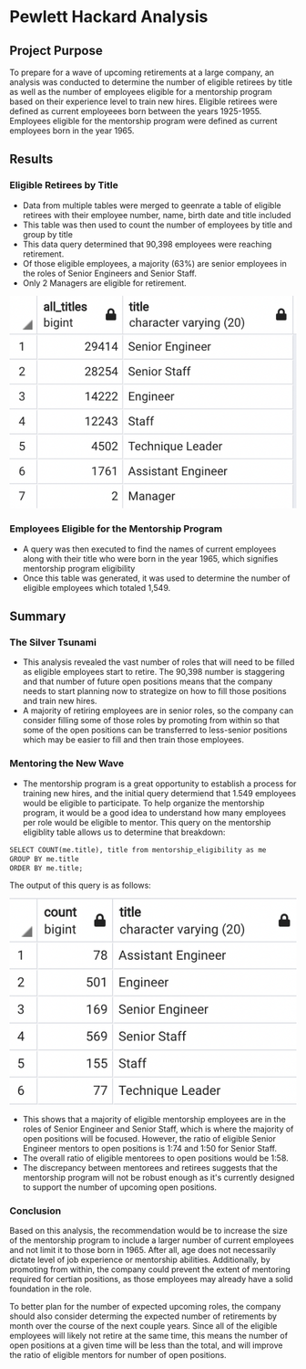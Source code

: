 # Pewlett Hackard Analysis

## Project Purpose 
To prepare for a wave of upcoming retirements at a large company, an analysis was conducted to determine the number of eligible retirees by title as well as the number of employees eligible for a mentorship program based on their experience level to train new hires. Eligible retirees were defined as current employeees born between the years 1925-1955. Employees eligible for the mentorship program were defined as current employees born in the year 1965.

## Results 
### Eligible Retirees by Title
- Data from multiple tables were merged to geenrate a table of eligible retirees with their employee number, name, birth date and title included
- This table was then used to count the number of employees by title and group by title
- This data query determined that 90,398 employees were reaching retirement.
- Of those eligible employees, a majority (63%) are senior employees in the roles of Senior Engineers and Senior Staff. 
- Only 2 Managers are eligible for retirement.

![retiring_titles](retiring_titles.png)

### Employees Eligible for the Mentorship Program
- A query was then executed to find the names of current employees along with their title who were born in the year 1965, which signifies mentorship program eligibility
- Once this table was generated, it was used to determine the number of eligible employees which totaled 1,549.

## Summary
### The Silver Tsunami
- This analysis revealed the vast number of roles that will need to be filled as eligible employees start to retire. The 90,398 number is staggering and that number of future open positions means that the company needs to start planning now to strategize on how to fill those positions and train new hires.
- A majority of retiring employees are in senior roles, so the company can consider filling some of those roles by promoting from within so that some of the open positions can be transferred to less-senior positions which may be easier to fill and then train those employees.

### Mentoring the New Wave
- The mentorship program is a great opportunity to establish a process for training new hires, and the initial query determiend that 1.549 employees would be eligible to participate. To help organize the mentorship program, it would be a good idea to understand how many employees per role would be eligible to mentor. This query on the mentorship eligiblity table allows us to determine that breakdown:

``` 
SELECT COUNT(me.title), title from mentorship_eligibility as me
GROUP BY me.title
ORDER BY me.title;
```

The output of this query is as follows:

![mentorship_titles](mentorship_titles.png)

- This shows that a majority of eligible mentorship employees are in the roles of Senior Engineer and Senior Staff, which is where the majority of open positions will be focused. However, the ratio of eligible Senior Engineer mentors to open positions is 1:74 and 1:50 for Senior Staff. 
- The overall ratio of eligible mentorees to open positions would be 1:58. 
- The discrepancy between mentorees and retirees suggests that the mentorship program will not be robust enough as it's currently designed to support the number of upcoming open positions.

### Conclusion
Based on this analysis, the recommendation would be to increase the size of the mentorship program to include a larger number of current employees and not limit it to those born in 1965. After all, age does not necessarily dictate level of job experience or mentorship abilities. Additionally, by promoting from within, the company could prevent the extent of mentoring required for certian positions, as those employees may already have a solid foundation in the role.

To better plan for the number of expected upcoming roles, the company should also consider determing the expected number of retirements by month over the course of the next couple years. Since all of the eligible employees will likely not retire at the same time, this means the number of open positions at a given time will be less than the total, and will improve the ratio of eligible mentors for number of open positions.

